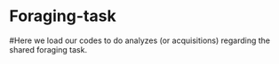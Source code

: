 # Foraging-task

#Here we load our codes to do analyzes (or acquisitions) regarding the shared foraging task. 
